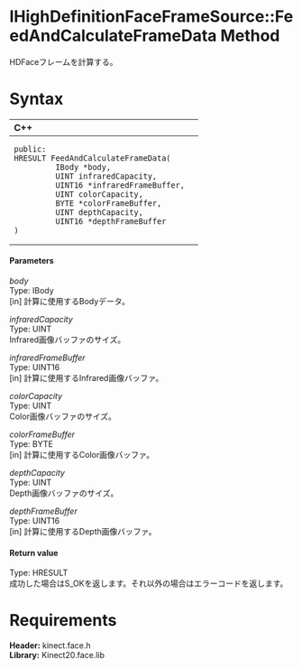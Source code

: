 IHighDefinitionFaceFrameSource::FeedAndCalculateFrameData Method  
================================================================  

HDFaceフレームを計算する。 <span id="syntaxSection"></span>

Syntax  
======  

<table>
<colgroup>
<col width="100%" />
</colgroup>
<thead>
<tr class="header">
<th align="left">C++</th>
</tr>
</thead>
<tbody>
<tr class="odd">
<td align="left"><pre><code>public:  
HRESULT FeedAndCalculateFrameData(  
         IBody *body,  
         UINT infraredCapacity,  
         UINT16 *infraredFrameBuffer,  
         UINT colorCapacity,  
         BYTE *colorFrameBuffer,  
         UINT depthCapacity,  
         UINT16 *depthFrameBuffer  
)</code></pre></td>
</tr>
</tbody>
</table>

<span id="ID4EG"></span>
#### Parameters  

*body*    
Type: IBody  
[in] 計算に使用するBodyデータ。  

*infraredCapacity*    
Type: UINT  
Infrared画像バッファのサイズ。  

*infraredFrameBuffer*    
Type: UINT16  
[in] 計算に使用するInfrared画像バッファ。  

*colorCapacity*    
Type: UINT  
Color画像バッファのサイズ。  

*colorFrameBuffer*    
Type: BYTE  
[in] 計算に使用するColor画像バッファ。  

*depthCapacity*    
Type: UINT  
Depth画像バッファのサイズ。  

*depthFrameBuffer*    
Type: UINT16  
[in] 計算に使用するDepth画像バッファ。  

<span id="ID4EP"></span>
#### Return value  

Type: HRESULT  
成功した場合はS_OKを返します。それ以外の場合はエラーコードを返します。  

<span id="requirements"></span>

Requirements  
============  

**Header:** kinect.face.h  
**Library:** Kinect20.face.lib  



<!--Please do not edit the data in the comment block below.-->
<!--
TOCTitle : FeedAndCalculateFrameData Method
RLTitle : IHighDefinitionFaceFrameSource::FeedAndCalculateFrameData Method
KeywordK : FeedAndCalculateFrameData method
KeywordK : IHighDefinitionFaceFrameSource::FeedAndCalculateFrameData method
KeywordF : IHighDefinitionFaceFrameSource::FeedAndCalculateFrameData
KeywordF : FeedAndCalculateFrameData
KeywordF : Microsoft.Kinect.face.IHighDefinitionFaceFrameSource.FeedAndCalculateFrameData(IBody,UINT,UINT16,UINT,BYTE,UINT,UINT16)
KeywordA : M:Microsoft.Kinect.face.IHighDefinitionFaceFrameSource.FeedAndCalculateFrameData(IBody,UINT,UINT16,UINT,BYTE,UINT,UINT16)
AssetID : M:Microsoft.Kinect.face.IHighDefinitionFaceFrameSource.FeedAndCalculateFrameData(IBody,UINT,UINT16,UINT,BYTE,UINT,UINT16)
Locale : en-us
CommunityContent : 1
APIType : Managed
APILocation : 
APIName : Microsoft.Kinect.face.IHighDefinitionFaceFrameSource::FeedAndCalculateFrameData
TargetOS : Windows
TopicType : kbSyntax
DevLang : C++
DocSet : K4Wv2
ProjType : K4Wv2Proj
Technology : Kinect for Windows
Product : Kinect for Windows SDK v2
productversion : 20
-->
